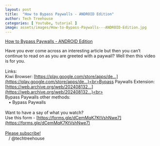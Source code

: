 ```yaml
---
layout: post
title:  "How to Bypass Paywalls - ANDROID Edition"
author: Tech Treehouse
categories: [ Youtube, tutorial ]
image: assets/images/How-to-Bypass-Paywalls---ANDROID-Edition.jpg
---
```


[How to Bypass Paywalls - ANDROID Edition](https://youtube.com/watch?v=pe_qZuaCIxI)

Have you ever come across an interesting article but then you can’t continue to read on as you are greeted with a paywall? Well then this video is for you.<br><br>Links:<br>Kiwi Browser: [https://play.google.com/store/apps/de...](https://play.google.com/store/apps/de...)<br>Bypass Paywalls Extension: [https://web.archive.org/web/202408132...](https://web.archive.org/web/202408132...)<br><br>Bypass Paywalls other methods: <br>   • Bypass Paywalls  <br><br>Want to have a say of what you watch?<br>Use this form - [https://forms.gle/dCemMqK7KtVshNwe7](https://forms.gle/dCemMqK7KtVshNwe7)<br><br>[Please subscribe!](https://youtube.com/techtreehouse/?sub_confirmation=1)<br>   / @techtreehouse
